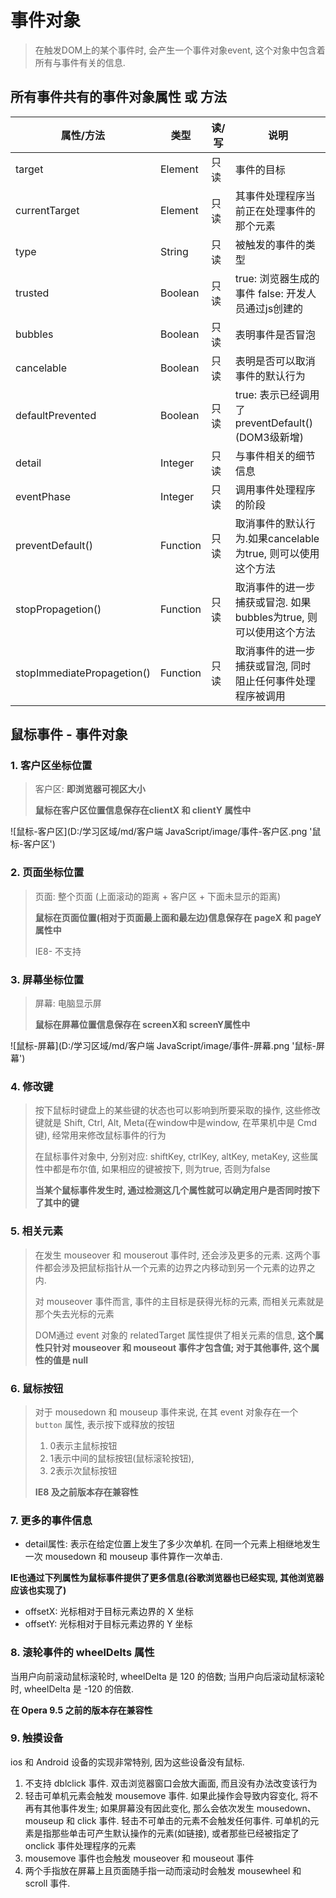 # 事件对象

> 在触发DOM上的某个事件时, 会产生一个事件对象event, 这个对象中包含着所有与事件有关的信息.

## 所有事件共有的事件对象属性 或 方法

| 属性/方法                  | 类型     | 读/写 | 说明                                                         |
| -------------------------- | -------- | ----- | ------------------------------------------------------------ |
| target                     | Element  | 只读  | 事件的目标                                                   |
| currentTarget              | Element  | 只读  | 其事件处理程序当前正在处理事件的那个元素                     |
| type                       | String   | 只读  | 被触发的事件的类型                                           |
| trusted                    | Boolean  | 只读  | true: 浏览器生成的事件 false: 开发人员通过js创建的           |
| bubbles                    | Boolean  | 只读  | 表明事件是否冒泡                                             |
| cancelable                 | Boolean  | 只读  | 表明是否可以取消事件的默认行为                               |
| defaultPrevented           | Boolean  | 只读  | true: 表示已经调用了preventDefault()(DOM3级新增)             |
| detail                     | Integer  | 只读  | 与事件相关的细节信息                                         |
| eventPhase                 | Integer  | 只读  | 调用事件处理程序的阶段                                       |
| preventDefault()           | Function | 只读  | 取消事件的默认行为.如果cancelable为true, 则可以使用这个方法  |
| stopPropagetion()          | Function | 只读  | 取消事件的进一步捕获或冒泡. 如果bubbles为true, 则可以使用这个方法 |
| stopImmediatePropagetion() | Function | 只读  | 取消事件的进一步捕获或冒泡, 同时阻止任何事件处理程序被调用   |





## 鼠标事件 - 事件对象

### 1. 客户区坐标位置

> 客户区: **即浏览器可视区大小**
>
> **鼠标在客户区位置信息保存在clientX 和 clientY 属性中**

![鼠标-客户区](D:/学习区域/md/客户端 JavaScript/image/事件-客户区.png '鼠标-客户区')

### 2. 页面坐标位置

> 页面: 整个页面 (上面滚动的距离 + 客户区 + 下面未显示的距离)
>
> **鼠标在页面位置(相对于页面最上面和最左边)信息保存在 pageX 和 pageY 属性中**
>
> IE8- 不支持

### 3. 屏幕坐标位置

> 屏幕: 电脑显示屏
>
> **鼠标在屏幕位置信息保存在 screenX和 screenY属性中**

![鼠标-屏幕](D:/学习区域/md/客户端 JavaScript/image/事件-屏幕.png '鼠标-屏幕')

### 4. 修改键

> 按下鼠标时键盘上的某些键的状态也可以影响到所要采取的操作, 这些修改键就是 Shift, Ctrl, Alt, Meta(在window中是window, 在苹果机中是 Cmd 键), 经常用来修改鼠标事件的行为
>
> 在鼠标事件对象中, 分别对应: shiftKey, ctrlKey, altKey, metaKey, 这些属性中都是布尔值, 如果相应的键被按下, 则为true, 否则为false
>
> **当某个鼠标事件发生时, 通过检测这几个属性就可以确定用户是否同时按下了其中的键**

### 5. 相关元素

> 在发生 mouseover 和 mouserout 事件时, 还会涉及更多的元素.  这两个事件都会涉及把鼠标指针从一个元素的边界之内移动到另一个元素的边界之内.
>
> 对 mouseover 事件而言,  事件的主目标是获得光标的元素,  而相关元素就是那个失去光标的元素
>
> DOM通过 event 对象的 relatedTarget 属性提供了相关元素的信息, **这个属性只针对 mouseover 和 mouseout 事件才包含值; 对于其他事件, 这个属性的值是  null**

### 6. 鼠标按钮

> 对于 mousedown 和 mouseup 事件来说, 在其 event 对象存在一个 `button` 属性, 表示按下或释放的按钮
>
> 1. 0表示主鼠标按钮
> 2. 1表示中间的鼠标按钮(鼠标滚轮按钮), 
> 3. 2表示次鼠标按钮
>
> **IE8 及之前版本存在兼容性**

### 7. 更多的事件信息

* detail属性: 表示在给定位置上发生了多少次单机. 在同一个元素上相继地发生一次 mousedown 和 mouseup 事件算作一次单击.

**IE也通过下列属性为鼠标事件提供了更多信息(谷歌浏览器也已经实现, 其他浏览器应该也实现了)**

* offsetX: 光标相对于目标元素边界的 X 坐标
* offsetY: 光标相对于目标元素边界的 Y 坐标

### 8. 滚轮事件的 wheelDelts 属性

当用户向前滚动鼠标滚轮时, wheelDelta 是 120 的倍数; 当用户向后滚动鼠标滚轮时,  wheelDelta 是 -120 的倍数.

**在 Opera 9.5 之前的版本存在兼容性**

### 9. 触摸设备

ios 和 Android 设备的实现非常特别, 因为这些设备没有鼠标.

1. 不支持 dblclick 事件. 双击浏览器窗口会放大画面, 而且没有办法改变该行为
2. 轻击可单机元素会触发 mousemove 事件. 如果此操作会导致内容变化, 将不再有其他事件发生; 如果屏幕没有因此变化, 那么会依次发生 mousedown、mouseup 和 click 事件. 轻击不可单击的元素不会触发任何事件. 可单机的元素是指那些单击可产生默认操作的元素(如链接), 或者那些已经被指定了 onclick 事件处理程序的元素
3. mousemove 事件也会触发 mouseover 和 mouseout 事件
4. 两个手指放在屏幕上且页面随手指一动而滚动时会触发 mousewheel 和 scroll 事件.